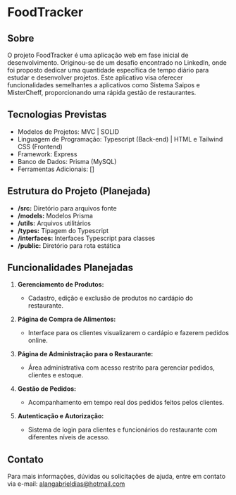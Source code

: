 # FoodTracker

## Sobre

O projeto FoodTracker é uma aplicação web em fase inicial de desenvolvimento. Originou-se de um desafio encontrado no LinkedIn, onde foi proposto dedicar uma quantidade específica de tempo diário para estudar e desenvolver projetos. Este aplicativo visa oferecer funcionalidades semelhantes a aplicativos como Sistema Saipos e MisterCheff, proporcionando uma rápida gestão de restaurantes.

## Tecnologias Previstas

- Modelos de Projetos: MVC | SOLID
- Linguagem de Programação: Typescript (Back-end) | HTML e Tailwind CSS (Frontend)
- Framework: Express
- Banco de Dados: Prisma (MySQL)
- Ferramentas Adicionais: []

## Estrutura do Projeto (Planejada)

- **/src:** Diretório para arquivos fonte
- **/models:** Modelos Prisma
- **/utils:** Arquivos utilitários
- **/types:** Tipagem do Typescript
- **/interfaces:** Interfaces Typescript para classes
- **/public:** Diretório para rota estática

## Funcionalidades Planejadas

1. **Gerenciamento de Produtos:**
   - Cadastro, edição e exclusão de produtos no cardápio do restaurante.
   
2. **Página de Compra de Alimentos:**
   - Interface para os clientes visualizarem o cardápio e fazerem pedidos online.
   
3. **Página de Administração para o Restaurante:**
   - Área administrativa com acesso restrito para gerenciar pedidos, clientes e estoque.
   
4. **Gestão de Pedidos:**
   - Acompanhamento em tempo real dos pedidos feitos pelos clientes.
   
5. **Autenticação e Autorização:**
   - Sistema de login para clientes e funcionários do restaurante com diferentes níveis de acesso.

## Contato

Para mais informações, dúvidas ou solicitações de ajuda, entre em contato via e-mail: alangabrieldias@hotmail.com
